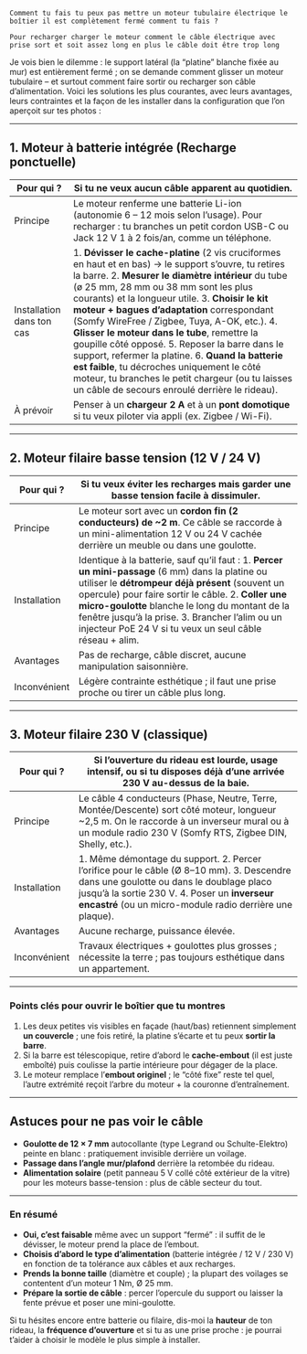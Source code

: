```
Comment tu fais tu peux pas mettre un moteur tubulaire électrique le boîtier il est complètement fermé comment tu fais ? 

Pour recharger charger le moteur comment le câble électrique avec prise sort et soit assez long en plus le câble doit être trop long
```

Je vois bien le dilemme : le support latéral (la “platine” blanche fixée au mur) est entièrement fermé ; on se demande comment glisser un moteur tubulaire – et surtout comment faire sortir ou recharger son câble d’alimentation. Voici les solutions les plus courantes, avec leurs avantages, leurs contraintes et la façon de les installer dans la configuration que l’on aperçoit sur tes photos :

------

## 1. Moteur **à batterie intégrée** (Recharge ponctuelle)

| Pour qui ?                | Si tu ne veux **aucun câble apparent** au quotidien.         |
| ------------------------- | ------------------------------------------------------------ |
| Principe                  | Le moteur renferme une batterie Li-ion (autonomie 6 – 12 mois selon l’usage). Pour recharger : tu branches un petit cordon USB-C ou Jack 12 V 1 à 2 fois/an, comme un téléphone. |
| Installation dans ton cas | 1. **Dévisser le cache-platine** (2 vis cruciformes en haut et en bas) → le support s’ouvre, tu retires la barre. 2. **Mesurer le diamètre intérieur** du tube (ø 25 mm, 28 mm ou 38 mm sont les plus courants) et la longueur utile. 3. **Choisir le kit moteur + bagues d’adaptation** correspondant (Somfy WireFree / Zigbee, Tuya, A-OK, etc.). 4. **Glisser le moteur dans le tube**, remettre la goupille côté opposé. 5. Reposer la barre dans le support, refermer la platine. 6. **Quand la batterie est faible**, tu décroches uniquement le côté moteur, tu branches le petit chargeur (ou tu laisses un câble de secours enroulé derrière le rideau). |
| À prévoir                 | Penser à un **chargeur 2 A** et à un **pont domotique** si tu veux piloter via appli (ex. Zigbee / Wi-Fi). |

------

## 2. Moteur **filaire basse tension** (12 V / 24 V)

| Pour qui ?   | Si tu veux éviter les recharges mais garder une basse tension facile à dissimuler. |
| ------------ | ------------------------------------------------------------ |
| Principe     | Le moteur sort avec un **cordon fin (2 conducteurs) de ~2 m**. Ce câble se raccorde à un mini-alimentation 12 V ou 24 V cachée derrière un meuble ou dans une goulotte. |
| Installation | Identique à la batterie, sauf qu’il faut : 1. **Percer un mini-passage** (6 mm) dans la platine ou utiliser le **détrompeur déjà présent** (souvent un opercule) pour faire sortir le câble. 2. **Coller une micro-goulotte** blanche le long du montant de la fenêtre jusqu’à la prise. 3. Brancher l’alim ou un injecteur PoE 24 V si tu veux un seul câble réseau + alim. |
| Avantages    | Pas de recharge, câble discret, aucune manipulation saisonnière. |
| Inconvénient | Légère contrainte esthétique ; il faut une prise proche ou tirer un câble plus long. |

------

## 3. Moteur **filaire 230 V** (classique)

| Pour qui ?   | Si l’ouverture du rideau est lourde, usage intensif, ou si tu disposes déjà d’une arrivée 230 V au-dessus de la baie. |
| ------------ | ------------------------------------------------------------ |
| Principe     | Le câble 4 conducteurs (Phase, Neutre, Terre, Montée/Descente) sort côté moteur, longueur ~2,5 m. On le raccorde à un inverseur mural ou à un module radio 230 V (Somfy RTS, Zigbee DIN, Shelly, etc.). |
| Installation | 1. Même démontage du support. 2. Percer l’orifice pour le câble (Ø 8–10 mm). 3. Descendre dans une goulotte ou dans le doublage placo jusqu’à la sortie 230 V. 4. Poser un **inverseur encastré** (ou un micro-module radio derrière une plaque). |
| Avantages    | Aucune recharge, puissance élevée.                           |
| Inconvénient | Travaux électriques + goulottes plus grosses ; nécessite la terre ; pas toujours esthétique dans un appartement. |

------

### Points clés pour **ouvrir le boîtier** que tu montres

1. Les deux petites vis visibles en façade (haut/bas) retiennent simplement **un couvercle** ; une fois retiré, la platine s’écarte et tu peux **sortir la barre**.
2. Si la barre est télescopique, retire d’abord le **cache-embout** (il est juste emboîté) puis coulisse la partie intérieure pour dégager de la place.
3. Le moteur remplace l’**embout originel** ; le “côté fixe” reste tel quel, l’autre extrémité reçoit l’arbre du moteur + la couronne d’entraînement.

------

## Astuces pour ne pas voir le câble

- **Goulotte de 12 × 7 mm** autocollante (type Legrand ou Schulte-Elektro) peinte en blanc : pratiquement invisible derrière un voilage.
- **Passage dans l’angle mur/plafond** derrière la retombée du rideau.
- **Alimentation solaire** (petit panneau 5 V collé côté extérieur de la vitre) pour les moteurs basse-tension : plus de câble secteur du tout.

------

### En résumé

- **Oui, c’est faisable** même avec un support “fermé” : il suffit de le dévisser, le moteur prend la place de l’embout.
- **Choisis d’abord le type d’alimentation** (batterie intégrée / 12 V / 230 V) en fonction de ta tolérance aux câbles et aux recharges.
- **Prends la bonne taille** (diamètre et couple) ; la plupart des voilages se contentent d’un moteur 1 Nm, Ø 25 mm.
- **Prépare la sortie de câble** : percer l’opercule du support ou laisser la fente prévue et poser une mini-goulotte.

Si tu hésites encore entre batterie ou filaire, dis-moi la **hauteur** de ton rideau, la **fréquence d’ouverture** et si tu as une prise proche : je pourrai t’aider à choisir le modèle le plus simple à installer.
